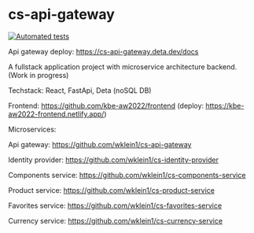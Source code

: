 # cs-api-gateway

[![Automated tests](https://github.com/wklein1/cs-api-gateway/actions/workflows/python-app.yml/badge.svg?branch=main)](https://github.com/wklein1/cs-api-gateway/actions/workflows/python-app.yml)


Api gateway deploy: https://cs-api-gateway.deta.dev/docs

A fullstack application project with microservice architecture backend. (Work in progress)

Techstack: React, FastApi, Deta (noSQL DB)

Frontend: https://github.com/kbe-aw2022/frontend (deploy: https://kbe-aw2022-frontend.netlify.app/)

Microservices:

Api gateway: https://github.com/wklein1/cs-api-gateway

Identity provider: https://github.com/wklein1/cs-identity-provider

Components service: https://github.com/wklein1/cs-components-service

Product service: https://github.com/wklein1/cs-product-service

Favorites service: https://github.com/wklein1/cs-favorites-service

Currency service: https://github.com/wklein1/cs-currency-service
